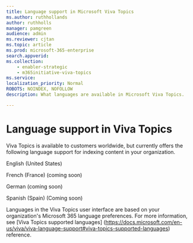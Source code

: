 ```yaml
---
title: Language support in Microsoft Viva Topics
ms.author: ruthhollands
author: ruthholls
manager: pamgreen
audience: admin
ms.reviewer: cjtan
ms.topic: article
ms.prod: microsoft-365-enterprise
search.appverid: 
ms.collection: 
    - enabler-strategic
    - m365initiative-viva-topics
ms.service: 
localization_priority: Normal
ROBOTS: NOINDEX, NOFOLLOW
description: What languages are available in Microsoft Viva Topics.

---
```



# Language support in Viva Topics

Viva Topics is available to customers worldwide, but currently offers the following language support for indexing content in your organization.

English (United States)

French (France) (coming soon)

German (coming soon)

Spanish (Spain) (Coming soon)

Languages in the Viva Topics user interface are based on your organization's Microsoft 365 language preferences. For more information, see [Viva Topics supported languages] (https://docs.microsoft.com/en-us/viva/viva-language-support#viva-topics-supported-languages) reference.

